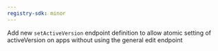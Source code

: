 ```yaml
---
registry-sdk: minor
---
```


Add new `setActiveVersion` endpoint definition to allow atomic setting of activeVersion on apps without using the general edit endpoint
